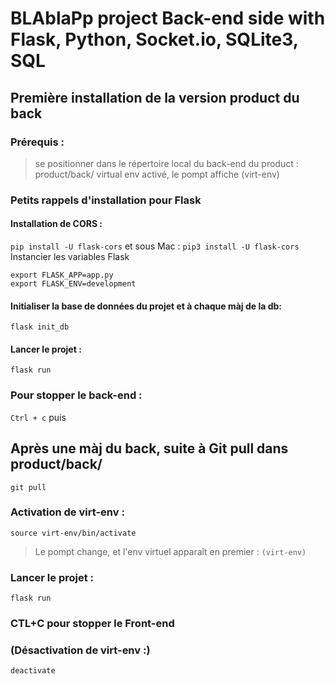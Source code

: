 # BLAblaPp project Back-end side with Flask, Python, Socket.io, SQLite3, SQL

## Première installation de la version product du back
### Prérequis : 
> se positionner dans le répertoire local du back-end du product : product/back/
> virtual env activé, le pompt affiche (virt-env)
### Petits rappels d'installation pour Flask
#### Installation de CORS :
```pip install -U flask-cors```
 et sous Mac :
```pip3 install -U flask-cors```
Instancier les variables Flask
```
export FLASK_APP=app.py
export FLASK_ENV=development
```
#### Initialiser la base de données du projet et à chaque màj de la db:
```flask init_db```
#### Lancer le projet :
```flask run```
### Pour stopper le back-end :
`Ctrl + c` puis 

## Après une màj du back, suite à Git pull dans product/back/
```git pull```
### Activation de virt-env :
```source virt-env/bin/activate```
> Le pompt change, et l'env virtuel apparaît en premier : ```(virt-env)```
### Lancer le projet :
```flask run```

### CTL+C pour stopper le Front-end

### (Désactivation de virt-env :)
```deactivate```
